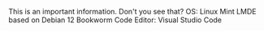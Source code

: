 This is an important information. Don't you see that?
OS: Linux Mint LMDE based on Debian 12 Bookworm
Code Editor: Visual Studio Code